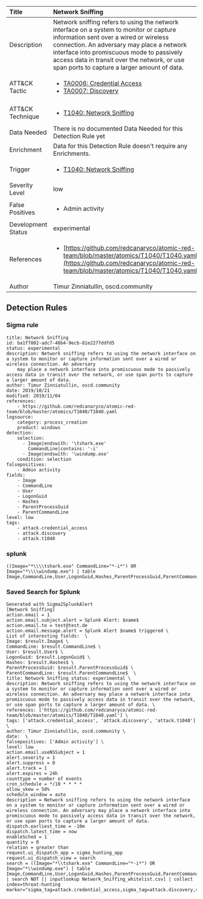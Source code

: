 | Title                | Network Sniffing                                                                                                                                                 |
|:---------------------|:------------------------------------------------------------------------------------------------------------------------------------------------------------|
| Description          | Network sniffing refers to using the network interface on a system to monitor or capture information sent over a wired or wireless connection. An adversary may place a network interface into promiscuous mode to passively access data in transit over the network, or use span ports to capture a larger amount of data.                                                                                                                                           |
| ATT&amp;CK Tactic    |  <ul><li>[TA0006: Credential Access](https://attack.mitre.org/tactics/TA0006)</li><li>[TA0007: Discovery](https://attack.mitre.org/tactics/TA0007)</li></ul>  |
| ATT&amp;CK Technique | <ul><li>[T1040: Network Sniffing](https://attack.mitre.org/techniques/T1040)</li></ul>  |
| Data Needed          |  There is no documented Data Needed for this Detection Rule yet  |
| Enrichment           |  Data for this Detection Rule doesn't require any Enrichments.  |
| Trigger              | <ul><li>[T1040: Network Sniffing](../Triggers/T1040.md)</li></ul>  |
| Severity Level       | low |
| False Positives      | <ul><li>Admin activity</li></ul>  |
| Development Status   | experimental |
| References           | <ul><li>[https://github.com/redcanaryco/atomic-red-team/blob/master/atomics/T1040/T1040.yaml](https://github.com/redcanaryco/atomic-red-team/blob/master/atomics/T1040/T1040.yaml)</li></ul>  |
| Author               | Timur Zinniatullin, oscd.community |


## Detection Rules

### Sigma rule

```
title: Network Sniffing
id: ba1f7802-adc7-48b4-9ecb-81e227fddfd5
status: experimental
description: Network sniffing refers to using the network interface on a system to monitor or capture information sent over a wired or wireless connection. An adversary
    may place a network interface into promiscuous mode to passively access data in transit over the network, or use span ports to capture a larger amount of data.
author: Timur Zinniatullin, oscd.community
date: 2019/10/21
modified: 2019/11/04
references:
    - https://github.com/redcanaryco/atomic-red-team/blob/master/atomics/T1040/T1040.yaml
logsource:
    category: process_creation
    product: windows
detection:
    selection:
      - Image|endswith: '\tshark.exe'
        CommandLine|contains: '-i'
      - Image|endswith: '\windump.exe'
    condition: selection
falsepositives:
    - Admin activity
fields:
    - Image
    - CommandLine
    - User
    - LogonGuid
    - Hashes
    - ParentProcessGuid
    - ParentCommandLine
level: low
tags:
    - attack.credential_access
    - attack.discovery
    - attack.t1040

```





### splunk
    
```
((Image="*\\\\tshark.exe" CommandLine="*-i*") OR Image="*\\\\windump.exe") | table Image,CommandLine,User,LogonGuid,Hashes,ParentProcessGuid,ParentCommandLine
```






### Saved Search for Splunk

```
Generated with Sigma2SplunkAlert
[Network Sniffing]
action.email = 1
action.email.subject.alert = Splunk Alert: $name$
action.email.to = test@test.de
action.email.message.alert = Splunk Alert $name$ triggered \
List of interesting fields:  \
Image: $result.Image$ \
CommandLine: $result.CommandLine$ \
User: $result.User$ \
LogonGuid: $result.LogonGuid$ \
Hashes: $result.Hashes$ \
ParentProcessGuid: $result.ParentProcessGuid$ \
ParentCommandLine: $result.ParentCommandLine$  \
title: Network Sniffing status: experimental \
description: Network sniffing refers to using the network interface on a system to monitor or capture information sent over a wired or wireless connection. An adversary may place a network interface into promiscuous mode to passively access data in transit over the network, or use span ports to capture a larger amount of data. \
references: ['https://github.com/redcanaryco/atomic-red-team/blob/master/atomics/T1040/T1040.yaml'] \
tags: ['attack.credential_access', 'attack.discovery', 'attack.t1040'] \
author: Timur Zinniatullin, oscd.community \
date:  \
falsepositives: ['Admin activity'] \
level: low
action.email.useNSSubject = 1
alert.severity = 1
alert.suppress = 0
alert.track = 1
alert.expires = 24h
counttype = number of events
cron_schedule = */10 * * * *
allow_skew = 50%
schedule_window = auto
description = Network sniffing refers to using the network interface on a system to monitor or capture information sent over a wired or wireless connection. An adversary may place a network interface into promiscuous mode to passively access data in transit over the network, or use span ports to capture a larger amount of data.
dispatch.earliest_time = -10m
dispatch.latest_time = now
enableSched = 1
quantity = 0
relation = greater than
request.ui_dispatch_app = sigma_hunting_app
request.ui_dispatch_view = search
search = ((Image="*\\tshark.exe" CommandLine="*-i*") OR Image="*\\windump.exe") | table Image,CommandLine,User,LogonGuid,Hashes,ParentProcessGuid,ParentCommandLine,host | search NOT [| inputlookup Network_Sniffing_whitelist.csv] | collect index=threat-hunting marker="sigma_tag=attack.credential_access,sigma_tag=attack.discovery,sigma_tag=attack.t1040,level=low"
```
